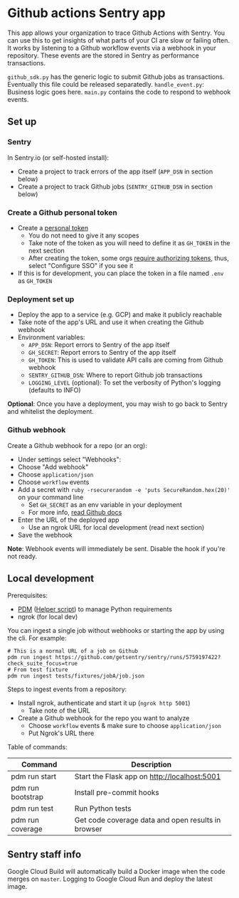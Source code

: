 # Github actions Sentry app

This app allows your organization to trace Github Actions with Sentry. You can use this to get insights of what parts of your CI are slow or failing often.
It works by listening to a Github workflow events via a webhook in your repository. These events are the stored in Sentry as performance transactions.

`github_sdk.py` has the generic logic to submit Github jobs as transactions. Eventually this file could be released separatedly.
`handle_event.py`: Business logic goes here.
`main.py` contains the code to respond to webhook events.

## Set up

### Sentry

In Sentry.io (or self-hosted install):

- Create a project to track errors of the app itself (`APP_DSN` in section below)
- Create a project to track Github jobs (`SENTRY_GITHUB_DSN` in section below)

### Create a Github personal token

- Create a [personal token](https://github.com/settings/tokens)
  - You do not need to give it any scopes
  - Take note of the token as you will need to define it as `GH_TOKEN` in the next section
  - After creating the token, some orgs [require authorizing tokens](https://docs.github.com/en/enterprise-cloud@latest/authentication/authenticating-with-saml-single-sign-on/authorizing-a-personal-access-token-for-use-with-saml-single-sign-on), thus, select "Configure SSO" if you see it
- If this is for development, you can place the token in a file named `.env` as `GH_TOKEN`

### Deployment set up

- Deploy the app to a service (e.g. GCP) and make it publicly reachable
- Take note of the app's URL and use it when creating the Github webhook
- Environment variables:
  - `APP_DSN`: Report errors to Sentry of the app itself
  - `GH_SECRET`: Report errors to Sentry of the app itself
  - `GH_TOKEN`: This is used to validate API calls are coming from Github webhook
  - `SENTRY_GITHUB_DSN`: Where to report Github job transactions
  - `LOGGING_LEVEL` (optional): To set the verbosity of Python's logging (defaults to INFO)

**Optional**: Once you have a deployment, you may wish to go back to Sentry and whitelist the deployment.

### Github webhook

Create a Github webhook for a repo (or an org):

- Under settings select "Webhooks":
- Choose "Add webhook"
- Choose `application/json`
- Choose `workflow` events
- Add a secret with `ruby -rsecurerandom -e 'puts SecureRandom.hex(20)'` on your command line
  - Set `GH_SECRET` as an env variable in your deployment
  - For more info, [read Github docs](https://docs.github.com/en/enterprise-server@3.4/developers/webhooks-and-events/webhooks/creating-webhooks)
- Enter the URL of the deployed app
  - Use an ngrok URL for local development (read next section)
- Save the webhook

**Note**: Webhook events will immediately be sent. Disable the hook if you're not ready.

## Local development

Prerequisites:

- [PDM](https://pdm.fming.dev/#installation) ([Helper script](https://gist.github.com/armenzg/4d2ac94bd770879d8df37c5da0fc7a33)) to manage Python requirements
- ngrok (for local dev)

You can ingest a single job without webhooks or starting the app by using the cli. For example:

```shell
# This is a normal URL of a job on Github
pdm run ingest https://github.com/getsentry/sentry/runs/5759197422?check_suite_focus=true
# From test fixture
pdm run ingest tests/fixtures/jobA/job.json
```

Steps to ingest events from a repository:

- Install ngrok, authenticate and start it up (`ngrok http 5001`)
  - Take note of the URL
- Create a Github webhook for the repo you want to analyze
  - Choose `workflow` events & make sure to choose `application/json`
  - Put Ngrok's URL there

Table of commands:

| Command           | Description                                        |
| ----------------- | -------------------------------------------------- |
| pdm run start     | Start the Flask app on <http://localhost:5001>     |
| pdm run bootstrap | Install pre-commit hooks                           |
| pdm run test      | Run Python tests                                   |
| pdm run coverage  | Get code coverage data and open results in browser |

## Sentry staff info

Google Cloud Build will automatically build a Docker image when the code merges on `master`. Logging to Google Cloud Run and deploy the latest image.
